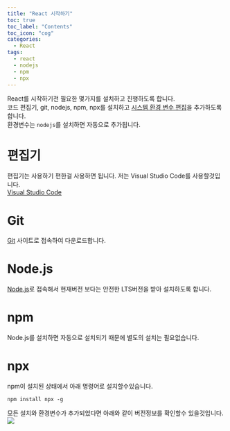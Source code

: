 ```yaml
---
title: "React 시작하기"
toc: true
toc_label: "Contents"
toc_icon: "cog"
categories:
  - React
tags:
  - react
  - nodejs
  - npm
  - npx
---
```

React를 시작하기전 필요한 몇가지를 설치하고 진행하도록 합니다.<br />
코드 편집기, git, nodejs, npm, npx를 설치하고 [시스템 환경 변수 편집]을 추가하도록 합니다. <br />
환경변수는 `nodejs`를 설치하면 자동으로 추가됩니다.
<br />
# 편집기
편집기는 사용하기 편한걸 사용하면 됩니다. 저는 Visual Studio Code를 사용할것입니다.<br />
[Visual Studio Code]

# Git
[Git] 사이트로 접속하여 다운로드합니다. 



# Node.js
[Node.js]로 접속해서 현재버전 보다는 안전한 LTS버전을 받아 설치하도록 합니다.

# npm
Node.js를 설치하면 자동으로 설치되기 때문에 별도의 설치는 필요없습니다.

# npx
npm이 설치된 상태에서 아래 명령어로 설치할수있습니다.
```
npm install npx -g
```

모든 설치와 환경변수가 추가되었다면 아래와 같이 버전정보를 확인할수 있을것입니다.<br />
<img src="/asstes/images/react/2020011205.png" />

[시스템 환경 변수 편집]: /posts/2020-01-12-system-var.md
[Visual Studio Code]: https://code.visualstudio.com/
[Node.js]: https://nodejs.org/ko/
[Git]: https://git-scm.com/